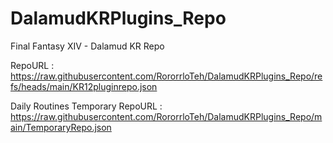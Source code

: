 # DalamudKRPlugins_Repo
Final Fantasy XIV - Dalamud KR Repo

RepoURL : https://raw.githubusercontent.com/RororrloTeh/DalamudKRPlugins_Repo/refs/heads/main/KR12pluginrepo.json

Daily Routines Temporary RepoURL : https://raw.githubusercontent.com/RororrloTeh/DalamudKRPlugins_Repo/main/TemporaryRepo.json
